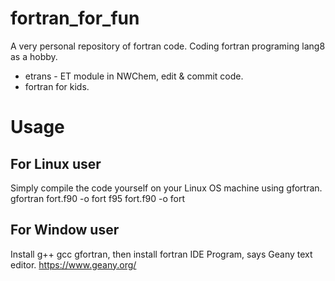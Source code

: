 # fortran_for_fun
A very personal repository of fortran code. Coding fortran programing lang8 as a hobby.
- etrans - ET module in NWChem, edit & commit code.
- fortran for kids.

# Usage
## For Linux user
Simply compile the code yourself on your Linux OS machine using gfortran.
gfortran fort.f90 -o fort
f95 fort.f90 -o fort

## For Window user
Install g++ gcc gfortran, then install fortran IDE Program, says Geany text editor. https://www.geany.org/
